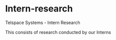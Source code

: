 # Intern-research
Telspace Systems - Intern Research

This consists of research conducted by our Interns
